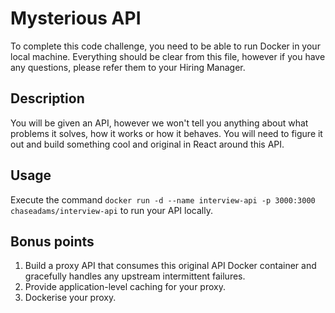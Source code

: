# Mysterious API
To complete this code challenge, you need to be able to run Docker in your local machine. Everything should be clear from this file, however if you have any questions, please refer them to your Hiring Manager.

## Description
You will be given an API, however we won't tell you anything about what problems it solves, how it works or how it behaves. You will need to figure it out and build something cool and original in React around this API.

## Usage
Execute the command `docker run -d --name interview-api -p 3000:3000 chaseadams/interview-api` to run your API locally.

## Bonus points

1. Build a proxy API that consumes this original API Docker container and gracefully handles any upstream intermittent failures.
2. Provide application-level caching for your proxy.
3. Dockerise your proxy.
